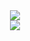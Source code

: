 <div align="center">
  <img src="https://komarev.com/ghpvc/?username=your-viimsey&color=blue&style=plactic&label=ᡣ𐭩"
    </div>

  
<div align="center">
  <img src="https://github.com/user-attachments/assets/12fc8046-42d1-4983-b3e7-5282e87dca56"
    </div>





